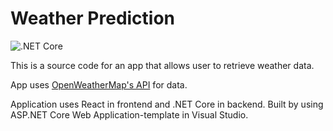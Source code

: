 # Weather Prediction

![.NET Core](https://github.com/jacker92/WeatherPrediction/workflows/.NET%20Core/badge.svg)

This is a source code for an app that allows user to retrieve weather data.

App uses [OpenWeatherMap's API](https://rapidapi.com/community/api/open-weather-map) for data.

Application uses React in frontend and .NET Core in backend. Built by using ASP.NET Core Web Application-template in Visual Studio.